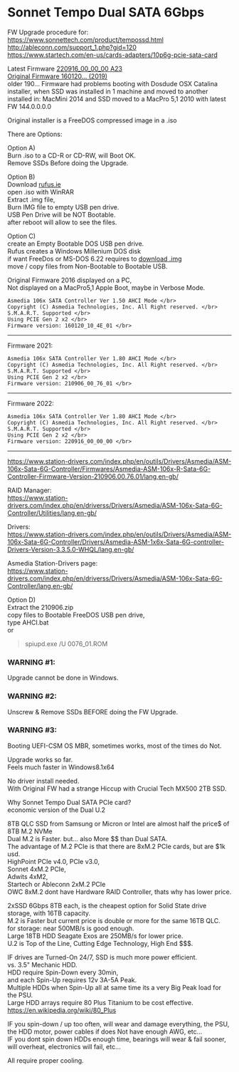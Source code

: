 # Sonnet Tempo Dual SATA 6Gbps </br>

FW Upgrade procedure for:  </br>
https://www.sonnettech.com/product/tempossd.html </br>
http://ableconn.com/support_1.php?gid=120 </br>
https://www.startech.com/en-us/cards-adapters/10p6g-pcie-sata-card </br>

Latest Firmware [220916_00_00_00 A23](http://ableconn.com/upload/ASM1062-FW_220916-RE1062.A23.zip) </br>
[Original Firmware 160120... (2019)](https://www.sonnettech.com/support/downloads/software/tempossdfwupdater100.zip) </br>
older 190... Firmware had problems booting with Dosdude OSX Catalina installer, when SSD was installed in 1 machine and moved to another </br>
installed in: MacMini 2014 and SSD moved to a MacPro 5,1 2010 with latest FW 144.0.0.0.0 </br>

Original installer is a FreeDOS compressed image in a .iso </br>

There are Options: </br>

Option A) </br>
Burn .iso to a CD-R or CD-RW, will Boot OK. </br>
Remove SSDs Before doing the Upgrade. </br>

Option B)  </br>
Download [rufus.ie](https://rufus.ie) </br>
open .iso with WinRAR </br>
Extract .img file, </br>
Burn IMG file to empty USB pen drive. </br>
USB Pen Drive will be NOT Bootable. </br>
after reboot will allow to see the files. </br>

Option C)  </br>
create an Empty Bootable DOS USB pen drive. </br>
Rufus creates a Windows Millenium DOS disk </br>
if want FreeDos or MS-DOS 6.22 requires to [download .img](https://www.allbootdisks.com/download/dos.html)  </br>
move / copy files from Non-Bootable to Bootable USB. </br>

Original Firmware 2016 displayed on a PC, </br>
Not displayed on a MacPro5,1 Apple Boot, maybe in Verbose Mode. </br>
```
Asmedia 106x SATA Controller Ver 1.50 AHCI Mode </br>
Copyright (C) Asmedia Technologies, Inc. All Right reserved. </br>
S.M.A.R.T. Supported </br>
Using PCIE Gen 2 x2 </br>
Firmware version: 160120_10_4E_01 </br>
```

------

Firmware 2021: </br>
```
Asmedia 106x SATA Controller Ver 1.80 AHCI Mode </br>
Copyright (C) Asmedia Technologies, Inc. All Right reserved. </br>
S.M.A.R.T. Supported </br>
Using PCIE Gen 2 x2 </br>
Firmware version: 210906_00_76_01 </br>
```

-----

Firmware 2022: </br>
```
Asmedia 106x SATA Controller Ver 1.80 AHCI Mode </br>
Copyright (C) Asmedia Technologies, Inc. All Right reserved. </br>
S.M.A.R.T. Supported </br>
Using PCIE Gen 2 x2 </br>
Firmware version: 220916_00_00_00 </br>
```

-----

https://www.station-drivers.com/index.php/en/outils/Drivers/Asmedia/ASM-106x-Sata-6G-Controller/Firmwares/Asmedia-ASM-106x-R-Sata-6G-Controller-Firmware-Version-210906.00.76.01/lang,en-gb/ </br>

RAID Manager: </br>
https://www.station-drivers.com/index.php/en/driverss/Drivers/Asmedia/ASM-106x-Sata-6G-Controller/Utilities/lang,en-gb/ </br>

Drivers: </br>
https://www.station-drivers.com/index.php/en/outils/Drivers/Asmedia/ASM-106x-Sata-6G-Controller/Drivers/Asmedia-ASM-1x6x-Sata-6G-controller-Drivers-Version-3.3.5.0-WHQL/lang,en-gb/ </br>

Asmedia Station-Drivers page: </br>
https://www.station-drivers.com/index.php/en/driverss/Drivers/Asmedia/ASM-106x-Sata-6G-Controller/lang,en-gb/ </br>

Option D) </br>
Extract the 210906.zip </br>
copy files to Bootable FreeDOS USB pen drive, </br>
type AHCI.bat </br>
or  </br>
> spiupd.exe /U 0076_01.ROM </br>

### WARNING #1: </br>
Upgrade cannot be done in Windows. </br>

### WARNING #2: </br>
Unscrew & Remove SSDs BEFORE doing the FW Upgrade. </br>

### WARNING #3: </br>
Booting UEFI-CSM OS MBR, sometimes works, most of the times do Not. </br>

Upgrade works so far. </br>
Feels much faster in Windows8.1x64 </br>

No driver install needed. </br>
With Original FW had a strange Hiccup with Crucial Tech MX500 2TB SSD. </br>

Why Sonnet Tempo Dual SATA PCIe card? </br>
economic version of the Dual U.2 </br>

8TB QLC SSD from Samsung or Micron or Intel are almost half the price$ of 8TB M.2 NVMe </br>
Dual M.2 is Faster. but... also More $$ than Dual SATA. </br>
The advantage of M.2 PCIe is that there are 8xM.2 PCIe cards, but are $1k usd. </br>
HighPoint PCIe v4.0, PCIe v3.0,  </br>
Sonnet 4xM.2 PCIe, </br>
Adwits 4xM2, </br>
Startech or Ableconn 2xM.2 PCIe </br>
OWC 8xM.2 dont have Hardware RAID Controller, thats why has lower price. </br>

2xSSD 6Gbps 8TB each, is the cheapest option for Solid State drive storage, with 16TB capacity. </br>
M.2 is Faster but current price is double or more for the same 16TB QLC. </br>
for storage: near 500MB/s is good enough. </br>
Large 18TB HDD Seagate Exos are 250MB/s for lower price. </br>
U.2 is Top of the Line, Cutting Edge Technology, High End $$$. </br>

IF drives are Turned-On 24/7, SSD is much more power efficient. </br>
vs. 3.5" Mechanic HDD. </br>
HDD require Spin-Down every 30min, </br>
and each Spin-Up requires 12v 3A-5A Peak. </br>
Multiple HDDs when Spin-Up all at same time its a very Big Peak load for the PSU. </br>
Large HDD arrays require 80 Plus Titanium to be cost effective. </br>
https://en.wikipedia.org/wiki/80_Plus </br>

IF you spin-down / up too often, will wear and damage everything, the PSU, the HDD motor, power cables if does Not have enough AWG, etc... </br>
IF you dont spin down HDDs enough time, bearings will wear & fail sooner, will overheat, electronics will fail, etc... </br>

All require proper cooling. </br>
